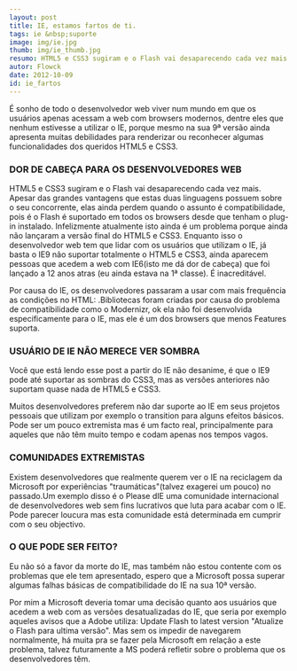 ```yaml
---
layout: post
title: IE, estamos fartos de ti.
tags: ie &nbsp;suporte
image: img/ie.jpg
thumb: img/ie_thumb.jpg
resumo: HTML5 e CSS3 sugiram e o Flash vai desaparecendo cada vez mais. Apesar das grandes vantagens que estas duas linguagens possuem sobre o seu concorrente, elas ainda perdem quando o assunto é compatibilidade [...]
autor: Flowck
date: 2012-10-09
id: ie_fartos
---
```


É sonho de todo o desenvolvedor web viver num mundo em que os usuários apenas acessam a web com browsers modernos, dentre eles que nenhum estivesse a utilizar o IE, porque mesmo na sua 9ª versão ainda apresenta muitas debilidades para renderizar ou reconhecer algumas funcionalidades dos queridos HTML5 e CSS3.

### DOR DE CABEÇA PARA OS DESENVOLVEDORES WEB  

HTML5 e CSS3 sugiram e o Flash vai desaparecendo cada vez mais. Apesar das grandes vantagens que estas duas linguagens possuem sobre o seu concorrente, elas ainda perdem quando o assunto é compatibilidade, pois é o Flash é suportado em todos os browsers desde que tenham o plug-in instalado. Infelizmente atualmente isto ainda é um problema porque ainda não lançaram a versão final do HTML5 e CSS3. Enquanto isso o desenvolvedor web tem que lidar com os usuários que utilizam o IE, já basta o IE9 não suportar totalmente o HTML5 e CSS3, ainda aparecem pessoas que acedem a web com IE6(isto me dá dor de cabeça) que foi lançado a 12 anos atras (eu ainda estava na 1ª classe). É inacreditável.

Por causa do IE, os desenvolvedores passaram a usar com mais frequência as condições no HTML: .Bibliotecas foram criadas por causa do problema de compatibilidade como o Modernizr, ok ela não foi desenvolvida especificamente para o IE, mas ele é um dos browsers que menos Features suporta.

### USUÁRIO DE IE NÃO MERECE VER SOMBRA

Você que está lendo esse post a partir do IE não desanime, é que o IE9 pode até suportar as sombras do CSS3, mas as versões anteriores não suportam quase nada de HTML5 e CSS3.

Muitos desenvolvedores preferem não dar suporte ao IE em seus projetos pessoais que utilizam por exemplo o transition para alguns efeitos básicos. Pode ser um pouco extremista mas é um facto real, principalmente para aqueles que não têm muito tempo e codam apenas nos tempos vagos.

### COMUNIDADES EXTREMISTAS

Existem desenvolvedores que realmente querem ver o IE na reciclagem da Microsoft por experiências "traumáticas"(talvez exagerei um pouco) no passado.Um exemplo disso é o Please dIE uma comunidade internacional de desenvolvedores web sem fins lucrativos que luta para acabar com o IE. Pode parecer loucura mas esta comunidade está determinada em cumprir com o seu objectivo.

### O QUE PODE SER FEITO?

Eu não só a favor da morte do IE, mas também não estou contente com os problemas que ele tem apresentado, espero que a Microsoft possa superar algumas falhas básicas de compatibilidade do IE na sua 10ª versão.

Por mim a Microsoft deveria tomar uma decisão quanto aos usuários que acedem a web  com as versões desatualizadas do IE, que seria por exemplo aqueles avisos que a Adobe utiliza: Update Flash to latest version "Atualize o Flash para ultima versão". Mas sem os impedir de navegarem normalmente, há muita pra se fazer pela Microsoft em relação a este problema, talvez futuramente a MS poderá refletir sobre o problema que os desenvolvedores têm.